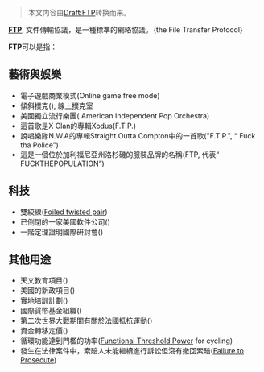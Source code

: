 > 本文内容由[Draft:FTP](https://zh.wikipedia.org/wiki/Draft:FTP)转换而来。


**[FTP](../Page/文件传输协议.md "wikilink")**, 文件傳輸協議，是一種標準的網絡協議。｛the File Transfer Protocol｝

**FTP**可以是指：

## 藝術與娛樂

  - 電子遊戲商業模式(Online game free mode)
  - 傾斜撲克(), 線上撲克室
  - 美國獨立流行樂團( American Independent Pop Orchestra)
  - 這首歌是X Clan的專輯Xodus(F.T.P.)
  - 說唱樂隊N.W.A的專輯Straight Outta Compton中的一首歌("F.T.P.", “ Fuck tha Police”)
  - 這是一個位於加利福尼亞州洛杉磯的服裝品牌的名稱(FTP, 代表“ FUCKTHEPOPULATION”)

## 科技

  - 雙絞線([Foiled twisted pair](../Page/双绞线.md "wikilink"))
  - 已倒閉的一家美國軟件公司()
  - 一階定理證明國際研討會()

## 其他用途

  - 天文教育項目()
  - 美國的新政項目()
  - 實地培訓計劃()
  - 國際貨幣基金組織()
  - 第二次世界大戰期間有關於法國抵抗運動()
  - 資金轉移定價()
  - 循環功能達到門檻的功率([Functional Threshold Power](https://zh.wikipedia.org/wiki/Functional_Threshold_Power "wikilink") for cycling)
  - 發生在法律案件中，索賠人未能繼續進行訴訟但沒有撤回索賠([Failure to Prosecute](https://zh.wikipedia.org/wiki/Failure_to_Prosecute "wikilink"))